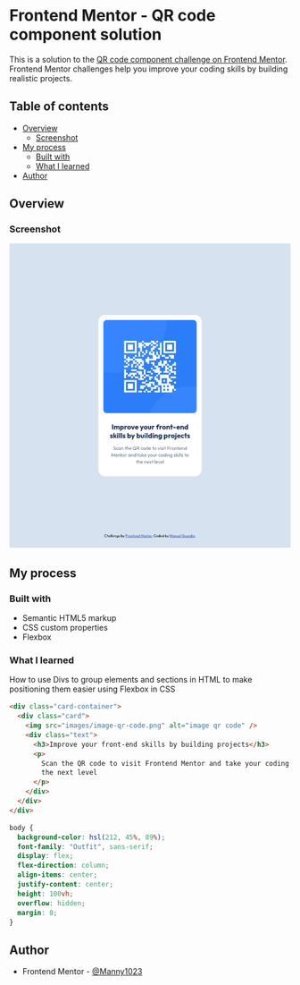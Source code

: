 # Frontend Mentor - QR code component solution

This is a solution to the [QR code component challenge on Frontend Mentor](https://www.frontendmentor.io/challenges/qr-code-component-iux_sIO_H). Frontend Mentor challenges help you improve your coding skills by building realistic projects.

## Table of contents

- [Overview](#overview)
  - [Screenshot](#screenshot)
- [My process](#my-process)
  - [Built with](#built-with)
  - [What I learned](#what-i-learned)
- [Author](#author)

## Overview

### Screenshot

![](/my-solution.png)

## My process

### Built with

- Semantic HTML5 markup
- CSS custom properties
- Flexbox

### What I learned

How to use Divs to group elements and sections in HTML to make positioning them easier using Flexbox in CSS

```html
<div class="card-container">
  <div class="card">
    <img src="images/image-qr-code.png" alt="image qr code" />
    <div class="text">
      <h3>Improve your front-end skills by building projects</h3>
      <p>
        Scan the QR code to visit Frontend Mentor and take your coding skills to
        the next level
      </p>
    </div>
  </div>
</div>
```

```css
body {
  background-color: hsl(212, 45%, 89%);
  font-family: "Outfit", sans-serif;
  display: flex;
  flex-direction: column;
  align-items: center;
  justify-content: center;
  height: 100vh;
  overflow: hidden;
  margin: 0;
}
```

## Author

- Frontend Mentor - [@Manny1023](https://www.frontendmentor.io/profile/Manny1023)
